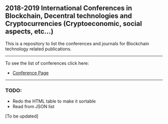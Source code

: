 ## 2018-2019 International Conferences in Blockchain, Decentral technologies and Cryptocurrencies (Cryptoeconomic, social aspects, etc...)
This is a repository to list the conferences and journals for Blockchain technology related publications.

-----------------------------------------------
To see the list of conferences click here:
* [Conference Page](https://shayanb.github.io/conference_call_for_paper/2018-2019-conferences.html)

------------------------------------------

### TODO:
- Redo the HTML table to make it sortable
- Read from JSON list


[To be updated]
